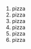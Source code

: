 <ol>
  <li> pizza </li>
  <li> pizza </li>
  <li> pizza </li>
  <li> pizza </li>
  <li> pizza </li>
  <li> pizza </li>
</ol>
